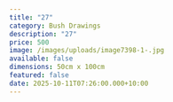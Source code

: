 ```yaml
---
title: "27"
category: Bush Drawings
description: "27"
price: 500
image: /images/uploads/image7398-1-.jpg
available: false
dimensions: 50cm x 100cm
featured: false
date: 2025-10-11T07:26:00.000+10:00
---
```

